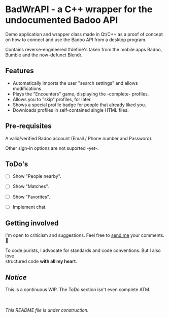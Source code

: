 # BadWrAPI - a C++ wrapper for the undocumented Badoo API
Demo application and wrapper class made in Qt/C++ as a proof of concept
on how to connect and use the Badoo API from a desktop program.

Contains reverse-engineered #define's taken from the mobile apps Badoo,
Bumble and the now-defunct Blendr.


Features
--------

* Automatically imports the user "search settings" and allows modifications.
* Plays the "Encounters" game, displaying the -complete- profiles.
* Allows you to "skip" profiles, for later.
* Shows a special profile badge for people that already liked you.
* Downloads profiles in self-contained single HTML files.


Pre-requisites
--------------

A valid/verified Badoo account (Email / Phone number and Password).

Other sign-in options are not suported -yet-.


ToDo's
------

- [ ] Show "People nearby".
- [ ] Show "Matches".
- [ ] Show "Favorites".
- [ ] Implement chat.


Getting involved
----------------

I'm open to criticism and suggestions. Feel free to [send me](mailto:quark1482@protonmail.com?subject=[GitHub]%20BadWrAPI) your comments. :slightly_smiling_face:

To code purists, I advocate for standards and code conventions. But I also love\
structured code **with all my heart**.


_Notice_
--------

This is a continuous WIP. The ToDo section isn't even complete ATM.


<br><br>
_This README file is under construction._
